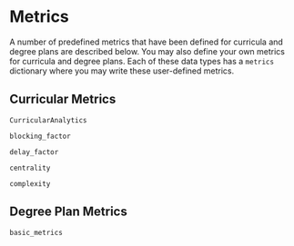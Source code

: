 # Metrics

A number of predefined metrics that have been defined for curricula and degree plans are described below. You may also define your own metrics for curricula and degree plans.  Each of these data types has a `metrics` dictionary where you may write these user-defined metrics.

## Curricular Metrics

```@docs
CurricularAnalytics
```

```@docs
blocking_factor
```

```@docs
delay_factor
```

```@docs
centrality
```

```@docs
complexity
```

## Degree Plan Metrics

```@docs
basic_metrics
```